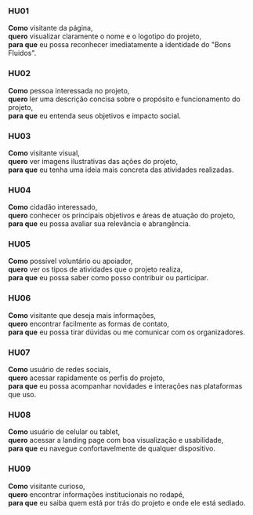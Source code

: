 

### HU01
**Como** visitante da página,  
**quero** visualizar claramente o nome e o logotipo do projeto,  
**para que** eu possa reconhecer imediatamente a identidade do "Bons Fluidos".

### HU02
**Como** pessoa interessada no projeto,  
**quero** ler uma descrição concisa sobre o propósito e funcionamento do projeto,  
**para que** eu entenda seus objetivos e impacto social.

### HU03  
**Como** visitante visual,  
**quero** ver imagens ilustrativas das ações do projeto,  
**para que** eu tenha uma ideia mais concreta das atividades realizadas.

### HU04  
**Como** cidadão interessado,  
**quero** conhecer os principais objetivos e áreas de atuação do projeto,  
**para que** eu possa avaliar sua relevância e abrangência.

### HU05  
**Como** possível voluntário ou apoiador,  
**quero** ver os tipos de atividades que o projeto realiza,  
**para que** eu possa saber como posso contribuir ou participar.

### HU06  
**Como** visitante que deseja mais informações,  
**quero** encontrar facilmente as formas de contato,  
**para que** eu possa tirar dúvidas ou me comunicar com os organizadores.

### HU07  
**Como** usuário de redes sociais,  
**quero** acessar rapidamente os perfis do projeto,  
**para que** eu possa acompanhar novidades e interações nas plataformas que uso.

### HU08  
**Como** usuário de celular ou tablet,  
**quero** acessar a landing page com boa visualização e usabilidade,  
**para que** eu navegue confortavelmente de qualquer dispositivo.

### HU09  
**Como** visitante curioso,  
**quero** encontrar informações institucionais no rodapé,  
**para que** eu saiba quem está por trás do projeto e onde ele está sediado.

